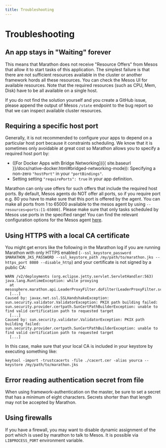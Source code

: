 ```yaml
---
title: Troubleshooting
---
```


# Troubleshooting

## An app stays in "Waiting" forever

This means that Marathon does not receive "Resource Offers" from Mesos that allow it to start tasks of
this application. The simplest failure is that there are not sufficient resources available in the cluster or another
framework hords all these resources. You can check the Mesos UI for available resources. Note that the required resources
(such as CPU, Mem, Disk) have to be all available on a single host.

If you do not find the solution yourself and you create a GitHub issue, please append the output of Mesos `/state` endpoint to the bug report so that we can inspect available cluster resources.

## Requiring a specific host port

Generally, it is not recommended to configure your apps to depend on a particular host port because it constraints
scheduling. We know that it is sometimes only avoidable at great cost so Marathon allows you to specify a required
host port by:

* ([For Docker Apps with Bridge Networking]({{ site.baseurl }}/docs/native-docker.html#bridged-networking-mode)):
  Specifying a non-zero `"hostPort"` in your `"portBindings"`.
* Setting setting `"requirePorts": true` in your app definition.

Marathon can only use offers for such offers that include the required host ports. By default, Mesos agents do NOT offer
all ports, so if you require port e.g. 80 you have to make sure that this port is offered by the agent. You can make all
ports from 1 to 65000 available to the mesos agent by using `--resources=ports:[1-65000]`. Please make sure that only
tasks scheduled by Mesos use ports in the specified range! You can find the relevant configuration options for the Mesos
agent [here](http://mesos.apache.org/documentation/attributes-resources/).

## Using HTTPS with a local CA certificate

You might get errors like the following in the Marathon log if you are running Marathon with only HTTPS enabled
(`--ssl_keystore_password $MARATHON_JKS_PASSWORD --ssl_keystore_path /my/path/to/marathon.jks --https_port 8080 --disable_http`)
and your certificate is not signed by a public CA:

```
WARN /v2/deployments (org.eclipse.jetty.servlet.ServletHandler:563)
java.lang.RuntimeException: while proxying
  at mesosphere.marathon.api.LeaderProxyFilter.doFilter(LeaderProxyFilter.scala:147)
  [...]
Caused by: javax.net.ssl.SSLHandshakeException: sun.security.validator.ValidatorException: PKIX path building failed: sun.security.provider.certpath.SunCertPathBuilderException: unable to find valid certification path to requested target
  [...]
Caused by: sun.security.validator.ValidatorException: PKIX path building failed: sun.security.provider.certpath.SunCertPathBuilderException: unable to find valid certification path to requested target
  [...]
```

In this case, make sure that your local CA is included in your keystore by executing something like:

```
keytool -import -trustcacerts -file ./cacert.cer -alias yourca --keystore /my/path/to/marathon.jks
```

## Error reading authentication secret from file

When using framework-authentication on the master, be sure to set a secret that has a minimum of eight characters. Secrets shorter than that length may not be accepted by Marathon.

## Using firewalls

If you have a firewall, you may want to disable dynamic assignment of the port which is used by marathon to talk to Mesos.
It is possible via `LIBPROCESS_PORT` environment variable.